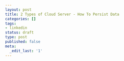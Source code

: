 ```yaml
---
layout: post
title: 2 Types of Cloud Server - How To Persist Data
categories: []
tags:
- linkedin
status: draft
type: post
published: false
meta:
  _edit_last: '1'
---
```


